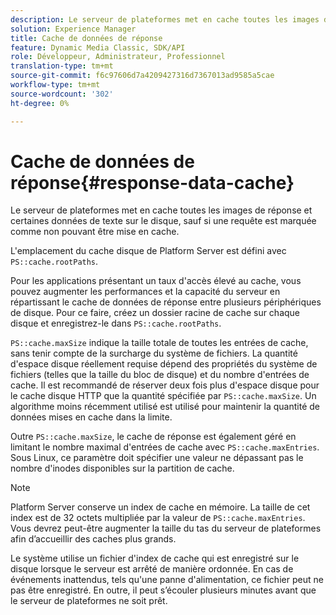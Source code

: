 ```yaml
---
description: Le serveur de plateformes met en cache toutes les images de réponse et certaines données de texte sur le disque, sauf si une requête est marquée comme non pouvant être mise en cache.
solution: Experience Manager
title: Cache de données de réponse
feature: Dynamic Media Classic, SDK/API
role: Développeur, Administrateur, Professionnel
translation-type: tm+mt
source-git-commit: f6c97606d7a4209427316d7367013ad9585a5cae
workflow-type: tm+mt
source-wordcount: '302'
ht-degree: 0%

---
```



# Cache de données de réponse{#response-data-cache}

Le serveur de plateformes met en cache toutes les images de réponse et certaines données de texte sur le disque, sauf si une requête est marquée comme non pouvant être mise en cache.

L&#39;emplacement du cache disque de Platform Server est défini avec `PS::cache.rootPaths`.

Pour les applications présentant un taux d&#39;accès élevé au cache, vous pouvez augmenter les performances et la capacité du serveur en répartissant le cache de données de réponse entre plusieurs périphériques de disque. Pour ce faire, créez un dossier racine de cache sur chaque disque et enregistrez-le dans `PS::cache.rootPaths`.

`PS::cache.maxSize` indique la taille totale de toutes les entrées de cache, sans tenir compte de la surcharge du système de fichiers. La quantité d&#39;espace disque réellement requise dépend des propriétés du système de fichiers (telles que la taille du bloc de disque) et du nombre d&#39;entrées de cache. Il est recommandé de réserver deux fois plus d&#39;espace disque pour le cache disque HTTP que la quantité spécifiée par `PS::cache.maxSize`. Un algorithme moins récemment utilisé est utilisé pour maintenir la quantité de données mises en cache dans la limite.

Outre `PS::cache.maxSize`, le cache de réponse est également géré en limitant le nombre maximal d&#39;entrées de cache avec `PS::cache.maxEntries`. Sous Linux, ce paramètre doit spécifier une valeur ne dépassant pas le nombre d&#39;inodes disponibles sur la partition de cache.

>[!NOTE]
>
>Platform Server conserve un index de cache en mémoire. La taille de cet index est de 32 octets multipliée par la valeur de `PS::cache.maxEntries`. Vous devrez peut-être augmenter la taille du tas du serveur de plateformes afin d’accueillir des caches plus grands.

Le système utilise un fichier d&#39;index de cache qui est enregistré sur le disque lorsque le serveur est arrêté de manière ordonnée. En cas de événements inattendus, tels qu&#39;une panne d&#39;alimentation, ce fichier peut ne pas être enregistré. En outre, il peut s’écouler plusieurs minutes avant que le serveur de plateformes ne soit prêt.
